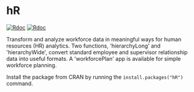 # hR
[![Rdoc](http://www.rdocumentation.org/badges/version/hR)](https://www.rdocumentation.org/packages/hR/versions/0.1.7)
[![Rdoc](https://www.rdocumentation.org/badges/date/last_month/hR)](https://www.rdocumentation.org/packages/hR/versions/0.1.7)

Transform and analyze workforce data in meaningful ways for human resources (HR) analytics. Two functions, 'hierarchyLong' and 'hierarchyWide', convert standard employee and supervisor relationship data into useful formats. A 'workforcePlan' app is available for simple workforce planning.

Install the package from CRAN by running the `install.packages("hR")` command.

